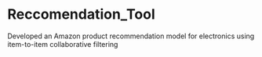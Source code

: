 # Reccomendation_Tool
Developed an Amazon product recommendation model for electronics using item-to-item collaborative filtering

